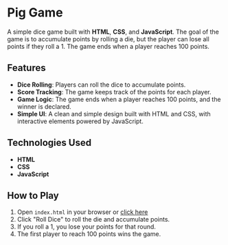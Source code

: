 # Pig Game

A simple dice game built with **HTML**, **CSS**, and **JavaScript**. The goal of the game is to accumulate points by rolling a die, but the player can lose all points if they roll a 1. The game ends when a player reaches 100 points.

## Features

- **Dice Rolling**: Players can roll the dice to accumulate points.
- **Score Tracking**: The game keeps track of the points for each player.
- **Game Logic**: The game ends when a player reaches 100 points, and the winner is declared.
- **Simple UI**: A clean and simple design built with HTML and CSS, with interactive elements powered by JavaScript.

## Technologies Used

- **HTML**
- **CSS**
- **JavaScript**

## How to Play

1. Open `index.html` in your browser or [click here](https://piggame-hanane.netlify.app/)
2. Click "Roll Dice" to roll the die and accumulate points.
3. If you roll a 1, you lose your points for that round.
4. The first player to reach 100 points wins the game.

